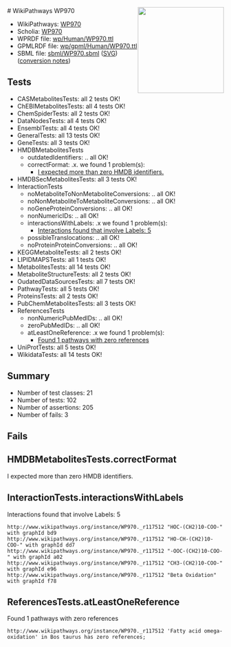 <img style="float: right; width: 200px" src="../logo.png" />
# WikiPathways WP970

* WikiPathways: [WP970](https://identifiers.org/wikipathways:WP970)
* Scholia: [WP970](https://scholia.toolforge.org/wikipathways/WP970)
* WPRDF file: [wp/Human/WP970.ttl](../wp/Human/WP970.ttl)
* GPMLRDF file: [wp/gpml/Human/WP970.ttl](../wp/gpml/Human/WP970.ttl)
* SBML file: [sbml/WP970.sbml](../sbml/WP970.sbml) ([SVG](../sbml/WP970.svg)) ([conversion notes](../sbml/WP970.txt))

## Tests
* CASMetabolitesTests: all 2 tests OK!
* ChEBIMetabolitesTests: all 4 tests OK!
* ChemSpiderTests: all 2 tests OK!
* DataNodesTests: all 4 tests OK!
* EnsemblTests: all 4 tests OK!
* GeneralTests: all 13 tests OK!
* GeneTests: all 3 tests OK!
* HMDBMetabolitesTests
    * outdatedIdentifiers: .. all OK!
    * correctFormat: .x. we found 1 problem(s):
        * [I expected more than zero HMDB identifiers.](#ad154c1e)
* HMDBSecMetabolitesTests: all 3 tests OK!
* InteractionTests
    * noMetaboliteToNonMetaboliteConversions: .. all OK!
    * noNonMetaboliteToMetaboliteConversions: .. all OK!
    * noGeneProteinConversions: .. all OK!
    * nonNumericIDs: .. all OK!
    * interactionsWithLabels: .x we found 1 problem(s):
        * [Interactions found that involve Labels: 5](#630d267c)
    * possibleTranslocations: .. all OK!
    * noProteinProteinConversions: .. all OK!
* KEGGMetaboliteTests: all 2 tests OK!
* LIPIDMAPSTests: all 1 tests OK!
* MetabolitesTests: all 14 tests OK!
* MetaboliteStructureTests: all 2 tests OK!
* OudatedDataSourcesTests: all 7 tests OK!
* PathwayTests: all 5 tests OK!
* ProteinsTests: all 2 tests OK!
* PubChemMetabolitesTests: all 3 tests OK!
* ReferencesTests
    * nonNumericPubMedIDs: .. all OK!
    * zeroPubMedIDs: .. all OK!
    * atLeastOneReference: .x we found 1 problem(s):
        * [Found 1 pathways with zero references](#35eb778e)
* UniProtTests: all 5 tests OK!
* WikidataTests: all 14 tests OK!


## Summary

* Number of test classes: 21
* Number of tests: 102
* Number of assertions: 205
* Number of fails: 3

## Fails

<a name="ad154c1e" />

## HMDBMetabolitesTests.correctFormat

I expected more than zero HMDB identifiers.
<a name="630d267c" />

## InteractionTests.interactionsWithLabels

Interactions found that involve Labels: 5
```
http://www.wikipathways.org/instance/WP970._r117512 "HOC-(CH2)10-COO-" with graphId bd9
http://www.wikipathways.org/instance/WP970._r117512 "HO-CH-(CH2)10-COO-" with graphId dd7
http://www.wikipathways.org/instance/WP970._r117512 "-OOC-(CH2)10-COO-" with graphId a02
http://www.wikipathways.org/instance/WP970._r117512 "CH3-(CH2)10-COO-" with graphId e96
http://www.wikipathways.org/instance/WP970._r117512 "Beta Oxidation" with graphId f78
```

<a name="35eb778e" />

## ReferencesTests.atLeastOneReference

Found 1 pathways with zero references
```
http://www.wikipathways.org/instance/WP970._r117512 'Fatty acid omega-oxidation' in Bos taurus has zero references; 
```

